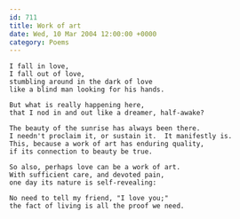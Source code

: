 ```yaml
---
id: 711
title: Work of art
date: Wed, 10 Mar 2004 12:00:00 +0000
category: Poems
---
```


    I fall in love,  
    I fall out of love,  
    stumbling around in the dark of love  
    like a blind man looking for his hands.

    But what is really happening here,  
    that I nod in and out like a dreamer, half-awake?

    The beauty of the sunrise has always been there.  
    I needn't proclaim it, or sustain it.  It manifestly is.  
    This, because a work of art has enduring quality,  
    if its connection to beauty be true.

    So also, perhaps love can be a work of art.  
    With sufficient care, and devoted pain,  
    one day its nature is self-revealing:

    No need to tell my friend, "I love you;"  
    the fact of living is all the proof we need.


